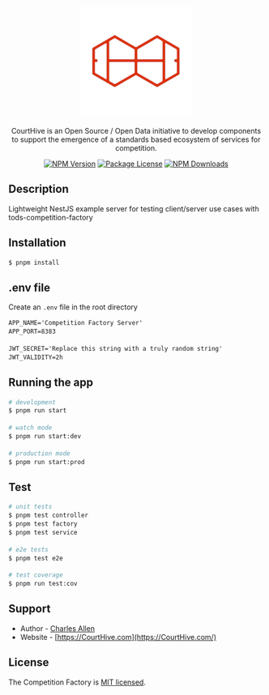 <p align="center">
  <a href="http://courthive.com/" target="blank"><img src="./src/common/images/red-ch-logo.png" width="220" alt="CourtHive Logo" /></a>
</p>

  <p align="center">CourtHive is an Open Source / Open Data initiative to develop components to support the emergence of a standards based ecosystem of services for competition.</p>
    <p align="center">
<a href="https://www.npmjs.com/~tods-competition-factory" target="_blank"><img src="https://img.shields.io/npm/v/tods-competition-factory" alt="NPM Version" /></a>
<a href="https://www.npmjs.com/~tods-competition-factory" target="_blank"><img src="https://img.shields.io/npm/l/tods-competition-factory" alt="Package License" /></a>
<a href="https://www.npmjs.com/~tods-competition-factory" target="_blank"><img src="https://img.shields.io/npm/dm/tods-competition-factory" alt="NPM Downloads" /></a>
</p>

## Description

Lightweight NestJS example server for testing client/server use cases with tods-competition-factory

## Installation

```bash
$ pnpm install
```

## .env file

Create an `.env` file in the root directory

```txt
APP_NAME='Competition Factory Server'
APP_PORT=8383

JWT_SECRET='Replace this string with a truly random string'
JWT_VALIDITY=2h
```

## Running the app

```bash
# development
$ pnpm run start

# watch mode
$ pnpm run start:dev

# production mode
$ pnpm run start:prod
```

## Test

```bash
# unit tests
$ pnpm test controller
$ pnpm test factory
$ pnpm test service

# e2e tests
$ pnpm test e2e

# test coverage
$ pnpm run test:cov
```

## Support

- Author - [Charles Allen](https://github.com/CourtHive)
- Website - [https://CourtHive.com](https://CourtHive.com/)

## License

The Competition Factory is [MIT licensed](https://github.com/nestjs/nest/blob/master/LICENSE).

